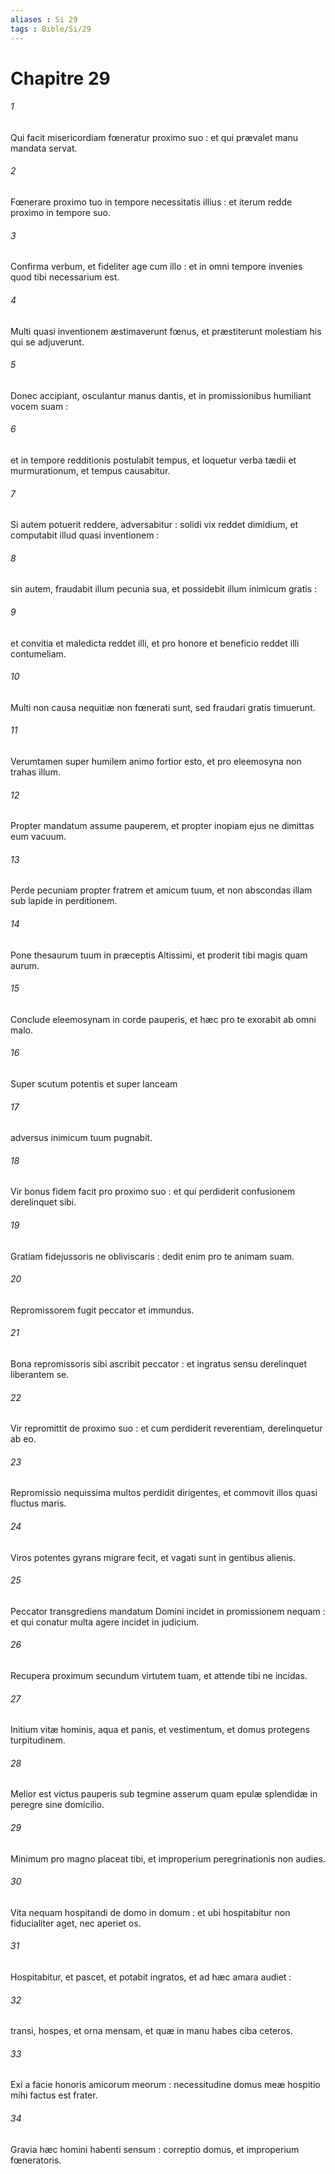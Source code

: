 ```yaml
---
aliases : Si 29
tags : Bible/Si/29
---
```


# Chapitre 29

###### 1
Qui facit misericordiam fœneratur proximo suo : et qui prævalet manu mandata servat.
###### 2
Fœnerare proximo tuo in tempore necessitatis illius : et iterum redde proximo in tempore suo.
###### 3
Confirma verbum, et fideliter age cum illo : et in omni tempore invenies quod tibi necessarium est.
###### 4
Multi quasi inventionem æstimaverunt fœnus, et præstiterunt molestiam his qui se adjuverunt.
###### 5
Donec accipiant, osculantur manus dantis, et in promissionibus humiliant vocem suam :
###### 6
et in tempore redditionis postulabit tempus, et loquetur verba tædii et murmurationum, et tempus causabitur.
###### 7
Si autem potuerit reddere, adversabitur : solidi vix reddet dimidium, et computabit illud quasi inventionem :
###### 8
sin autem, fraudabit illum pecunia sua, et possidebit illum inimicum gratis :
###### 9
et convitia et maledicta reddet illi, et pro honore et beneficio reddet illi contumeliam.
###### 10
Multi non causa nequitiæ non fœnerati sunt, sed fraudari gratis timuerunt.
###### 11
Verumtamen super humilem animo fortior esto, et pro eleemosyna non trahas illum.
###### 12
Propter mandatum assume pauperem, et propter inopiam ejus ne dimittas eum vacuum.
###### 13
Perde pecuniam propter fratrem et amicum tuum, et non abscondas illam sub lapide in perditionem.
###### 14
Pone thesaurum tuum in præceptis Altissimi, et proderit tibi magis quam aurum.
###### 15
Conclude eleemosynam in corde pauperis, et hæc pro te exorabit ab omni malo.
###### 16
Super scutum potentis et super lanceam
###### 17
adversus inimicum tuum pugnabit.
###### 18
Vir bonus fidem facit pro proximo suo : et qui perdiderit confusionem derelinquet sibi.
###### 19
Gratiam fidejussoris ne obliviscaris : dedit enim pro te animam suam.
###### 20
Repromissorem fugit peccator et immundus.
###### 21
Bona repromissoris sibi ascribit peccator : et ingratus sensu derelinquet liberantem se.
###### 22
Vir repromittit de proximo suo : et cum perdiderit reverentiam, derelinquetur ab eo.
###### 23
Repromissio nequissima multos perdidit dirigentes, et commovit illos quasi fluctus maris.
###### 24
Viros potentes gyrans migrare fecit, et vagati sunt in gentibus alienis.
###### 25
Peccator transgrediens mandatum Domini incidet in promissionem nequam : et qui conatur multa agere incidet in judicium.
###### 26
Recupera proximum secundum virtutem tuam, et attende tibi ne incidas.
###### 27
Initium vitæ hominis, aqua et panis, et vestimentum, et domus protegens turpitudinem.
###### 28
Melior est victus pauperis sub tegmine asserum quam epulæ splendidæ in peregre sine domicilio.
###### 29
Minimum pro magno placeat tibi, et improperium peregrinationis non audies.
###### 30
Vita nequam hospitandi de domo in domum : et ubi hospitabitur non fiducialiter aget, nec aperiet os.
###### 31
Hospitabitur, et pascet, et potabit ingratos, et ad hæc amara audiet :
###### 32
transi, hospes, et orna mensam, et quæ in manu habes ciba ceteros.
###### 33
Exi a facie honoris amicorum meorum : necessitudine domus meæ hospitio mihi factus est frater.
###### 34
Gravia hæc homini habenti sensum : correptio domus, et improperium fœneratoris.
